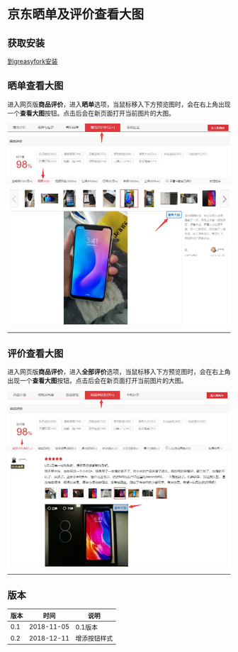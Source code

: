 # 京东晒单及评价查看大图

## 获取安装

[到greasyfork安装](https://greasyfork.org/zh-CN/scripts/373983-%E4%BA%AC%E4%B8%9C%E6%99%92%E5%8D%95%E6%9F%A5%E7%9C%8B%E5%A4%A7%E5%9B%BE)

## 晒单查看大图

进入网页版**商品评价**，进入**晒单**选项，当鼠标移入下方预览图时，会在右上角出现一个**查看大图**按钮。点击后会在新页面打开当前图片的大图。

![晒单查看大图](01.jpg)

------

## 评价查看大图

进入网页版**商品评价**，进入**全部评价**选项，当鼠标移入下方预览图时，会在右上角出现一个**查看大图**按钮。点击后会在新页面打开当前图片的大图。

![评价查看大图](02.jpg)

------

## 版本

| 版本 | 时间       | 说明         |
| ---- | ---------- | ------------ |
| 0.1  | 2018-11-05 | 0.1版本      |
| 0.2  | 2018-12-11 | 增添按钮样式 |

